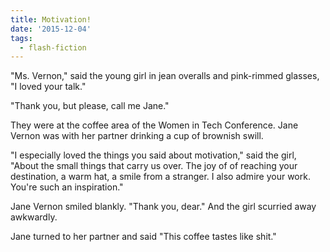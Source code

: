 ```yaml
---
title: Motivation!
date: '2015-12-04'
tags:
  - flash-fiction
---
```


"Ms. Vernon," said the young girl in jean overalls and pink-rimmed glasses, "I
loved your talk."

<!-- truncate -->

"Thank you, but please, call me Jane."

They were at the coffee area of the Women in Tech Conference. Jane Vernon was
with her partner drinking a cup of brownish swill.

"I especially loved the things you said about motivation," said the girl, "About
the small things that carry us over. The joy of of reaching your destination,
a warm hat, a smile from a stranger. I also admire your work. You're such an
inspiration."

Jane Vernon smiled blankly. "Thank you, dear." And the girl scurried away
awkwardly.

Jane turned to her partner and said "This coffee tastes like shit."
